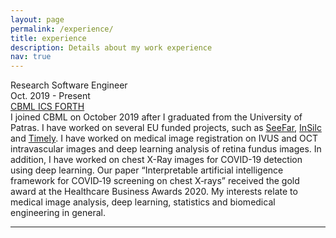 ```yaml
---
layout: page
permalink: /experience/
title: experience
description: Details about my work experience
nav: true
---
```



<div class="row">
  <div class="exp_position col-sm-8">
      Research Software Engineer
  </div>

  <div class="exp_duration col-sm-4">
      Oct. 2019 - Present
  </div>
</div>

<div class="row">
<div class="exp_employer col">
      <a href="https://www.ics.forth.gr/cbml/">CBML ICS FORTH</a> 
</div>
</div>


<div class="row">
<div class="exp_content col">
      I joined CBML on October 2019 after I graduated from the University of Patras. I have worked on several EU funded projects, such as <a href="https://www.see-far.eu/">SeeFar</a>, <a href="https://insilc.eu/">InSilc</a> and <a href="https://timely-project.eu/Home/">Timely</a>. I have worked on medical image registration on IVUS and OCT intravascular images and deep learning analysis of retina fundus images. In addition, I have worked on chest X-Ray images for COVID-19 detection using deep learning. Our paper “Interpretable artificial intelligence framework for COVID‑19 screening on chest X‑rays” received the gold award at the Healthcare Business Awards 2020. My interests relate to medical image analysis, deep learning, statistics and biomedical engineering in general.
</div>
</div>


---